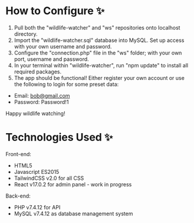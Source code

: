 # How to Configure ✨ 

1. Pull both the "wildlife-watcher" and "ws" repositories onto localhost directory.
2. Import the "wildlife-watcher.sql" database into MySQL. Set up access with your own username and password.
3. Configure the "connection.php" file in the "ws" folder; with your own port, username and password.
4. In your terminal within "wildlife-watcher", run "npm update" to install all required packages. 
5. The app should be functional! Either register your own account or use the following to login for some preset data:

  - Email: bob@gmail.com
  - Password: Password!1

Happy wildlife watching!

# Technologies Used ✨

Front-end:

- HTML5
- Javascript ES2015
- TailwindCSS v2.0 for all CSS
- React v17.0.2 for admin panel - work in progress

Back-end:

- PHP v7.4.12 for API
- MySQL v7.4.12 as database management system

